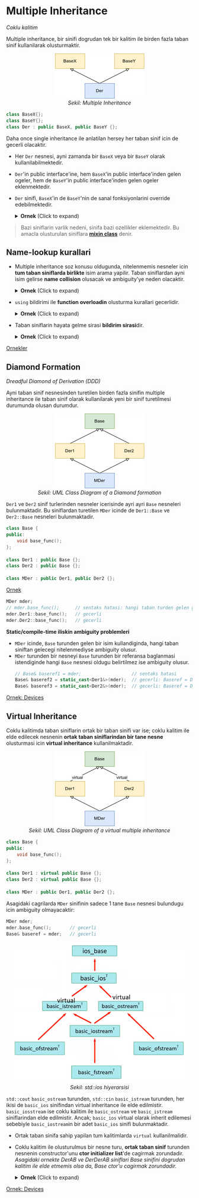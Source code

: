 # Multiple Inheritance
*Coklu kalitim*

<!--
Bilgilendirme
    Runtime Type Information (RTTI) anlatilmadan once araya exception handling konusu anlatilacaktir.
-->


Multiple inheritance, bir sinifi dogrudan tek bir kalitim ile birden fazla taban sinif kullanilarak olusturmaktir.

<p align="center">
<img src="res/img/21_multiple_inheritance.png" width=""/><br/>
<i>Sekil: Multiple Inheritance</i>
</p>


```C++
class BaseX{};
class BaseY{};
class Der : public BaseX, public BaseY {};
```

Daha once single inheritance ile anlatilan hersey her taban sinif icin de gecerli olacaktir.

* Her `Der` nesnesi, ayni zamanda bir `BaseX` veya bir `BaseY` olarak kullanilabilmektedir.
* `Der`'in public interface'ine, hem `BaseX`'in public interface'inden gelen ogeler, hem de `BaseY`'in public interface'inden gelen ogeler eklenmektedir.
* `Der` sinifi, `BaseX`'in de `BaseY`'nin de sanal fonksiyonlarini override edebilmektedir.

  <details>
  <summary><b>Ornek</b> (Click to expand)</summary>
  
  [Ornek](res/src/multiple_inheritance01.cpp)
  ```C++
  class A {
  public:
      virtual void foo();
  };
  
  class B {
  public:
      virtual void bar();
  };
  
  class C : public A, public B {
  public:
      void foo() override;
      void bar() override;
  };
  ```
  ```C++
  C c; 
  c.foo();
  c.bar();
  
  A* aptr = &c;
  B* bptr = &c;
  
  A& aref = c;
  B& bref = c;
  ```
  </details>
  <!--  -->


> Bazi siniflarin varlik nedeni, sinifa bazi ozellikler eklemektedir. Bu amacla olusturulan siniflara **[mixin class](https://en.wikipedia.org/wiki/Mixin)** denir.


## Name-lookup kurallari

* Multiple inheritance soz konusu oldugunda, nitelenmemis nesneler icin **tum taban siniflarda birlikte** isim arama yapilir. Taban siniflardan ayni isim gelirse **name collision** olusacak ve ambiguity'ye neden olacaktir.
  
  <details>
  <summary><b>Ornek</b> (Click to expand)</summary>
  
  ```C++
  class A {
  public:
      void foo(int);
  };
  
  class B {
  public:
      void foo(double);
  };
  
  class C : public A, public B {
    void func() 
    {
        foo(12);    // ambiguity: name lookup ambiguity
        A::foo(13); // gecerli
        B::foo(14); // gecerli
        
        ((A*)this)->foo(17);    // gecerli
        ((B*)this)->foo(1.8);   // gecerli
    }

  };
  ```
  ```C++
  C c;
  c.foo(11);        // ambiguity: name lookup ambiguity
  c.A::foo(15);     // gecerli
  c.B::foo(1.6);    // gecerli
  ```
  </details>
  <!--  -->
  

* `using` bildirimi ile **function overloadin** olusturma kurallari gecerlidir.
  <details>
  <summary><b>Ornek</b> (Click to expand)</summary>
  
  ```C++
  class A {
  public:
      void foo(int);
  };
  
  class B {
  public:
      void foo(double);
  };
  
  class C : public A, public B {
  public:
    using A::foo;
    using B::foo;
  };
  ```
  ```C++
  C c;
  c.foo(512);   // gecerli: overloading
  c.foo(3.14);  // gecerli: overloading
  ```
  </details>
  <!--  -->
  

* Taban siniflarin hayata gelme sirasi **bildirim sirasi**dir.
  <details>
  <summary><b>Ornek</b> (Click to expand)</summary>
  
  ```C++
  class A {
  public:
      A() { std::cout << "A()\n"; }
  };
  
  class B {
  public:
      B() { std::cout << "B()\n"; }
  };
  
  class C : public A, public B { };
  class D : public B, public A { };
  ```
  ```C++
  C c;
  D d;
  ```
  Output
  ```
  A()
  B()
  
  B()
  A()
  ```
  </details>
  <!--  -->
  
[Ornekler](res/src/multiple_inheritance01.cpp)

## Diamond Formation  

*Dreadful Diamond of Derivation (DDD)*

Ayni taban sinif nesnesinden turetilen birden fazla sinifin multiple inheritance ile taban sinif olarak kullanilarak yeni bir sinif turetilmesi durumunda olusan durumdur.

<p align="center">
<img src="res/img/23_ddd.png" width=""/><br/>
<i>Sekil: UML Class Diagram of a Diamond formation </i>
</p>

`Der1` ve `Der2` sinif turlerinden nesneler icerisinde ayri ayri `Base` nesneleri bulunmaktadir. Bu siniflardan turetilen `MDer` icinde de `Der1::Base` ve `Der2::Base` nesneleri bulunmaktadir.

```C++
class Base {
public:
    void base_func();
};
  
class Der1 : public Base {};
class Der2 : public Base {};
  
class MDer : public Der1, public Der2 {};
```

[Ornek](res/src/multiple_inheritance02.cpp)
```C++
MDer mder;
// mder.base_func();      // sentaks hatasi: hangi taban turden gelen gelen base_func?
mder.Der1::base_func();   // gecerli
mder.Der2::base_func();   // gecerli
```

**Static/compile-time iliskin ambiguity problemleri**
* `MDer` icinde, `Base` turunden gelen bir isim kullandiginda, hangi taban siniftan gelecegi nitelenmediyse ambiguity olusur.
* `MDer` turunden bir nesneyi `Base` turunden bir referansa baglanmasi istendiginde hangi `Base` nesnesi oldugu belirtilmez ise ambiguity olusur.
  ```C++
  // Base& baseref1 = mder;                   // sentaks hatasi
  Base& baseref2 = static_cast<Der1&>(mder);  // gecerli: Baseref = Der1::Base
  Base& baseref3 = static_cast<Der2&>(mder);  // gecerli: Baseref = Der2::Base
  ```

[Ornek: Devices](res/src/multiple_inheritance03.cpp)

## Virtual Inheritance
Coklu kalitimda taban siniflarin ortak bir taban sinifi var ise; coklu kalitim ile elde edilecek nesnenin **ortak taban siniflarindan bir tane nesne** olusturmasi icin **virtual inheritance** kullanilmaktadir.
<p align="center">
<img src="res/img/23_ddd_virtual.png" width=""/><br/>
<i>Sekil: UML Class Diagram of a virtual multiple inheritance</i>
</p>

```C++
class Base {
public:
    void base_func();
};
  
class Der1 : virtual public Base {};
class Der2 : virtual public Base {};
  
class MDer : public Der1, public Der2 {};
```
Asagidaki cagrilarda `MDer` sinifinin sadece 1 tane `Base` nesnesi bulundugu icin ambiguity olmayacaktir:
```C++
MDer mder;
mder.base_func();       // gecerli
Base& baseref = mder;   // gecerli
```

<p align="center">
<img src="res/img/23_ios_example.png" width="480"/><br/>
<i>Sekil: std::ios hiyerarsisi</i>
</p>

`std::cout` `basic_ostream` turunden, `std::cin` `basic_istream` turunden, her ikisi de `basic_ios` sinifindan virtual inheritance ile elde edilmistir. `basic_iosstream` ise coklu kalitim ile `basic_ostream` ve `basic_istream` siniflarindan elde edilmistir. Ancak; `basic_ios` virtual olarak inherit edilemesi sebebiyle `basic_iostream`in bir adet `basic_ios` sinifi bulunmaktadir.

* Ortak taban sinifa sahip yapilan tum kalitimlarda `virtual` kullanilmalidir.

* Coklu kalitim ile olusturulmus bir nesne turu, **ortak taban sinif** turunden nesnenin constructor'unu **ctor initializer list**'de cagirmak zorundadir.
  *Asagidaki ornekte DerAB ve DerDerAB siniflari Base sinifini dogrudan kalitim ile elde etmemis olsa da, Base ctor'u cagirmak zorundadir.*
  
  <details>
  <summary><b>Ornek</b> (Click to expand)</summary>
  
  [Ornek](res/src/virtual_inheritance01.cpp)
  ```C++
  class Base {
  public:
    Base(const char* p) { 
      std::cout << "Base(const char*) p = " << p << '\n';
    }
  };
  
  class DerA : virtual public Base { 
  public:
    DerA() : Base("DerA") 
    {
    }
  };
  
  class DerB : virtual public Base { 
  public:
    DerB() : Base("DerB") 
    { 
    }
  };
  
  class DerAB : public DerA, public DerB { 
  public:
    DerAB() : Base("DerAB")
    { 
    }
  };
  
  class DerDerAB : public DerAB {
  public:
    DerDerAB() : Base("DerDerAB")
    {
    }
  };
  ```
  ```C++
  DerA dera;
  DerAB derab;
  DerDerAB derderab;
  ``` 
  Output
  ```
  Base(const char*) p = DerA
  Base(const char*) p = DerAB
  Base(const char*) p = DerDerAB
  ```
  </details>
  <!--  -->
  
  

[Ornek: Devices](res/src/virtual_inheritance02.cpp)